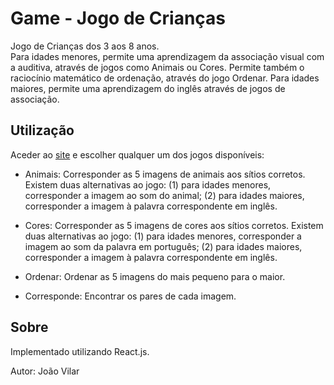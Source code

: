 # Game - Jogo de Crianças
 Jogo de Crianças dos 3 aos 8 anos.  
 Para idades menores, permite uma aprendizagem da associação visual com a auditiva, através de jogos como Animais ou Cores. Permite também o raciocínio matemático de ordenação, através do jogo Ordenar.
 Para idades maiores, permite uma aprendizagem do inglês através de jogos de associação.
 
 ## Utilização
 Aceder ao [site](https://game-jogo-criancas.web.app/) e escolher qualquer um dos jogos disponíveis:
 
 * Animais: Corresponder as 5 imagens de animais aos sítios corretos. Existem duas alternativas ao jogo: (1) para idades menores, corresponder a imagem ao som do animal; (2) para idades maiores, corresponder a imagem à palavra correspondente em inglês.
 
 * Cores: Corresponder as 5 imagens de cores aos sítios corretos. Existem duas alternativas ao jogo: (1) para idades menores, corresponder a imagem ao som da palavra em português; (2) para idades maiores, corresponder a imagem à palavra correspondente em inglês.
 
 * Ordenar: Ordenar as 5 imagens do mais pequeno para o maior.
 
 * Corresponde: Encontrar os pares de cada imagem.
 
 ## Sobre
 Implementado utilizando React.js.
 
 Autor: João Vilar
 
